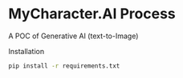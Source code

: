 # MyCharacter.AI Process

A POC of Generative AI (text-to-Image)

Installation
```bash
pip install -r requirements.txt
```

